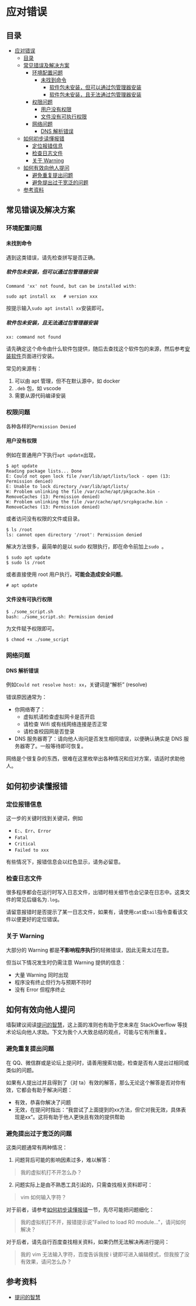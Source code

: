 # 应对错误
## 目录
- [应对错误](#应对错误)
  - [目录](#目录)
  - [常见错误及解决方案](#常见错误及解决方案)
    - [环境配置问题](#环境配置问题)
      - [未找到命令](#未找到命令)
        - [软件包未安装，但可以通过包管理器安装](#软件包未安装但可以通过包管理器安装)
        - [软件包未安装，且无法通过包管理器安装](#软件包未安装且无法通过包管理器安装)
    - [权限问题](#权限问题)
      - [用户没有权限](#用户没有权限)
      - [文件没有可执行权限](#文件没有可执行权限)
    - [网络问题](#网络问题)
      - [DNS 解析错误](#dns-解析错误)
  - [如何初步读懂报错](#如何初步读懂报错)
    - [定位报错信息](#定位报错信息)
    - [检查日志文件](#检查日志文件)
    - [关于 Warning](#关于-warning)
  - [如何有效向他人提问](#如何有效向他人提问)
    - [避免重复提出问题](#避免重复提出问题)
    - [避免提出过于宽泛的问题](#避免提出过于宽泛的问题)
  - [参考资料](#参考资料)



## 常见错误及解决方案
### 环境配置问题
#### 未找到命令
遇到这类错误，请先检查拼写是否正确。
##### 软件包未安装，但可以通过包管理器安装
```
Command 'xx' not found, but can be installed with:

sudo apt install xx   # version xxx
```
按提示输入`sudo apt install xx`安装即可。

##### 软件包未安装，且无法通过包管理器安装
```
xx: command not found
```
请先确定这个命令由什么软件包提供，随后去查找这个软件包的来源，然后参考[安装软件](linux/install_program.md)页面进行安装。

常见的来源有：
1. 可以由 apt 管理，但不在默认源中，如 docker
2. `.deb` 包，如 vscode
3. 需要从源代码编译安装

### 权限问题
各种各样的`Permission Denied`
#### 用户没有权限
例如在普通用户下执行`apt update`出现，
```
$ apt update
Reading package lists... Done
E: Could not open lock file /var/lib/apt/lists/lock - open (13: Permission denied)
E: Unable to lock directory /var/lib/apt/lists/
W: Problem unlinking the file /var/cache/apt/pkgcache.bin - RemoveCaches (13: Permission denied)
W: Problem unlinking the file /var/cache/apt/srcpkgcache.bin - RemoveCaches (13: Permission denied)
```
或者访问没有权限的文件或目录。
```
$ ls /root
ls: cannot open directory '/root': Permission denied
```
解决方法很多，最简单的是以 sudo 权限执行，即在命令前加上`sudo `。
```
$ sudo apt update
$ sudo ls /root
```
或者直接使用 root 用户执行。**可能会造成安全问题**。
```
# apt update
```

#### 文件没有可执行权限
```
$ ./some_script.sh
bash: ./some_script.sh: Permission denied
```
为文件赋予权限即可。
```
$ chmod +x ./some_script
```

### 网络问题
#### DNS 解析错误
例如`Could not resolve host: xx`，关键词是“解析” (resolve)

错误原因通常为：
- 你网络寄了：
  * 虚拟机请检查虚拟网卡是否开启
  * 请检查 Wifi 或有线网络连接是否正常
  * 请检查校园网是否登录
- DNS 服务器寄了：请向他人询问是否发生相同错误，以便确认确实是 DNS 服务器寄了。一般等待即可恢复。

网络是个很复杂的东西，很难在这里枚举出各种情况和应对方案，请适时求助他人。



## 如何初步读懂报错
### 定位报错信息
这一步的关键时找到关键词，例如
- `E:`、`Err`、`Error`
- `Fatal`
- `Critical`
- `Failed to xxx`

有些情况下，报错信息会以红色显示，请务必留意。

### 检查日志文件
很多程序都会在运行时写入日志文件，出错时相关细节也会记录在日志中。这类文件的常见后缀名为`.log`。

请留意报错时是否提示了某一日志文件，如果有，请使用`cat`或`tail`指令查看该文件以便更好的定位错误。

### 关于 Warning
大部分的 Warning 都是**不影响程序执行**的轻微错误，因此无需太过在意。

但当以下情况发生时仍需注意 Warning 提供的信息：
- 大量 Warning 同时出现
- 程序没有终止但行为与预期不符时
- 没有 Error 但程序终止



## 如何有效向他人提问
墙裂建议阅读[提问的智慧](https://github.com/ryanhanwu/How-To-Ask-Questions-The-Smart-Way/blob/main/README-zh_CN.md)，这上面的准则也有助于您未来在 StackOverflow 等技术论坛向他人求助。下文为我个人大致总结的观点，可能与它有所重复。

### 避免重复提出问题
在 QQ、微信群或是论坛上提问时，请善用搜索功能，检查是否有人提出过相同或类似的问题。

如果有人提出过并且得到了（对 ta）有效的解答，那么无论这个解答是否对你有效，它都会有助于解决问题：
- 有效，恭喜你解决了问题
- 无效，在提问时指出：“我尝试了上面提到的xx方法，但它对我无效，具体表现是xx”。这将有助于他人更快且有效的提供帮助

### 避免提出过于宽泛的问题
这类问题通常有两种情况：
1. 问题背后可能的影响因素过多，难以解答：
> 我的虚拟机打不开怎么办？
2. 问题实际上是由不熟悉工具引起的，只需查找相关资料即可：
> vim 如何输入字符？

对于前者，请参考[如何初步读懂报错](#如何初步读懂报错)一节，先尽可能把问题细化：
> 我的虚拟机打不开，报错提示说"Failed to load R0 module..."，请问如何解决？

对于后者，请先自行百度查找相关资料，如果仍然无法解决再进行提问：
> 我的 vim 无法输入字符，百度告诉我按 i 键即可进入编辑模式，但我按了没有效果，请问怎么办？



## 参考资料
- [提问的智慧](https://github.com/ryanhanwu/How-To-Ask-Questions-The-Smart-Way/blob/main/README-zh_CN.md)